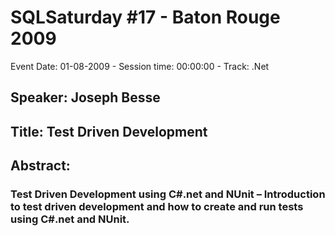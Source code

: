 # SQLSaturday #17 - Baton Rouge 2009
Event Date: 01-08-2009 - Session time: 00:00:00 - Track: .Net
## Speaker: Joseph Besse
## Title: Test Driven Development
## Abstract:
### Test Driven Development using C#.net and NUnit – Introduction to test driven development and how to create and run tests using  C#.net and NUnit.
